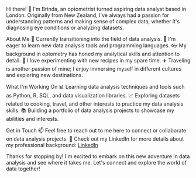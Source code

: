 Hi there! 👋
I'm Brinda, an optometrist turned aspiring data analyst based in London. Originally from New Zealand, I've always had a passion for understanding patterns and making sense of complex data, whether it's diagnosing eye conditions or analyzing datasets.

About Me
🔭 Currently transitioning into the field of data analysis.
🌱 I'm eager to learn new data analysis tools and programming languages.
👓 My background in optometry has honed my analytical skills and attention to detail.
🍳 I love experimenting with new recipes in my spare time.
✈️ Traveling is another passion of mine; I enjoy immersing myself in different cultures and exploring new destinations.

What I'm Working On
📊 Learning data analysis techniques and tools such as Python, R, SQL, and data visualization libraries.
📈 Exploring datasets related to cooking, travel, and other interests to practice my data analysis skills.
📚 Building a portfolio of data analysis projects to showcase my abilities and interests.

Get in Touch
📫 Feel free to reach out to me here to connect or collaborate on data analysis projects.
💼 Check out my LinkedIn for more details about my professional background: [LinkedIn](https://www.linkedin.com/in/brinda-mamidi/)

Thanks for stopping by! I'm excited to embark on this new adventure in data analysis and see where it takes me. Let's connect and explore the world of data together!
